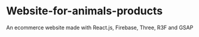 # Website-for-animals-products
 An ecommerce website made with React.js, Firebase, Three, R3F and GSAP
